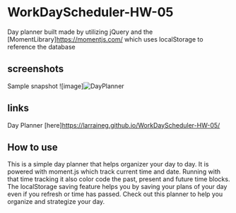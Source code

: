 # WorkDayScheduler-HW-05

Day planner built made by utilizing jQuery and the [MomentLibrary]https://momentjs.com/ which uses localStorage to reference the database

## screenshots
Sample snapshot
![image]![DayPlanner](https://user-images.githubusercontent.com/68169895/90209708-b55de180-ddb1-11ea-9632-b9ff98a71f4a.png)


## links
Day Planner [here]https://larraineg.github.io/WorkDayScheduler-HW-05/

## How to use
This is a simple day planner that helps organizer your day to day. It is powered with moment.js which track current time and date. Running with that time tracking it also color code the past, present and future time blocks. The localStorage saving feature helps you by saving your plans of your day even if you refresh or time has passed. Check out this planner to help you organize and strategize your day. 

